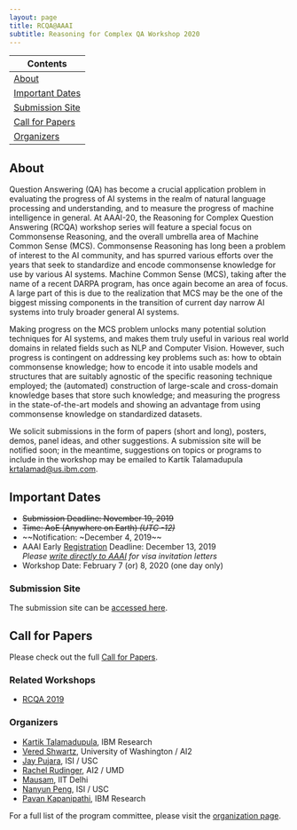 ```yaml
---
layout: page
title: RCQA@AAAI
subtitle: Reasoning for Complex QA Workshop 2020
---
```


| Contents |
| --------|
| [About](#about) | 
| [Important Dates](#important-dates) |
| [Submission Site](#submission-site) |
| [Call for Papers](#cfp) |
| [Organizers](#organizers) |


## About<a name="about"></a>

Question Answering (QA) has become a crucial application problem in evaluating the progress of AI systems in the realm of natural language processing and understanding, and to measure the progress of machine intelligence in general. At AAAI-20, the Reasoning for Complex Question Answering (RCQA) workshop series will feature a special focus on Commonsense Reasoning, and the overall umbrella area of Machine Common Sense (MCS). Commonsense Reasoning has long been a problem of interest to the AI community, and has spurred various efforts over the years that seek to standardize and encode commonsense knowledge for use by various AI systems. Machine Common Sense (MCS), taking after the name of a recent DARPA program, has once again become an area of focus. A large part of this is due to the realization that MCS may be the one of the biggest missing components in the transition of current day narrow AI systems into truly broader general AI systems.

Making progress on the MCS problem unlocks many potential solution techniques for AI systems, and makes them truly useful in various real world domains in related fields such as NLP and Computer Vision. However, such progress is contingent on addressing key problems such as: how to obtain commonsense knowledge; how to encode it into usable models and structures that are suitably agnostic of the specific reasoning technique employed; the (automated) construction of large-scale and cross-domain knowledge bases that store such knowledge; and measuring the progress in the state-of-the-art models and showing an advantage from using commonsense knowledge on standardized datasets.

We solicit submissions in the form of papers (short and long), posters, demos, panel ideas, and other suggestions. A submission site will be notified soon; in the meantime, suggestions on topics or programs to include in the workshop may be emailed to Kartik Talamadupula [krtalamad@us.ibm.com](mailto:krtalamad@us.ibm.com).

## Important Dates<a name="important-dates"></a>

- ~~Submission Deadline: November 19, 2019~~ 
- ~~Time: AoE (Anywhere on Earth) *(UTC -12)*~~
- ~~Notification: ~December 4, 2019~~
- AAAI Early [Registration](https://aaai.org/Conferences/AAAI-20/registration/) Deadline: December 13, 2019<br>
*Please [write directly to AAAI](mailto:le@aaai.org) for visa invitation letters*
- Workshop Date: February 7 (or) 8, 2020 (one day only)

### Submission Site<a name="submission-site"></a>

<!-- The submission site will be notified soon.  -->

The submission site can be [accessed here](https://easychair.org/conferences/?conf=rcqa20).

## Call for Papers<a name="cfp"></a>

Please check out the full [Call for Papers](cfp.md).


### Related Workshops<a name="past-workshops"></a>

- [RCQA 2019](http://ibm.biz/rcqa-aaai19)

### Organizers<a name="Organizers"></a>

- [Kartik Talamadupula](http://www.ktalamad.com), IBM Research
- [Vered Shwartz](https://vered1986.github.io/), University of Washington / AI2
- [Jay Pujara](https://www.jaypujara.org/), ISI / USC
- [Rachel Rudinger](https://rudinger.github.io/), AI2 / UMD
- [Mausam](http://www.cse.iitd.ernet.in/~mausam/), IIT Delhi
- [Nanyun Peng](https://www.cs.jhu.edu/~npeng/), ISI / USC
- [Pavan Kapanipathi](https://researcher.watson.ibm.com/researcher/view.php?person=us-kapanipa), IBM Research

For a full list of the program committee, please visit the [organization page](pc.md). 